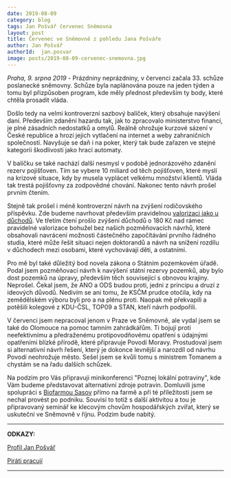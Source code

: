 ```yaml
---
date: 2019-08-09
category: blog
tags: Jan Pošvář červenec Sněmovna
layout: post
title: Červenec ve Sněmovně z pohledu Jana Pošváře
author: Jan Pošvář
authorId:  jan.posvar
image: posts/2019-08-09-cervenec-snemovna.jpg
---
```


*Praha, 9. srpna 2019* - Prázdniny neprázdniny, v červenci začala 33. schůze poslanecké sněmovny. Schůze byla naplánována pouze na jeden týden a tomu byl přizpůsoben program, kde měly přednost především ty body, které chtěla prosadit vláda. 

Došlo tedy na velmi kontroverzní sazbový balíček, který obsahuje navýšení daní. Především zdanění hazardu tak, jak to zpracovalo ministerstvo financí, je plné zásadních nedostatků a omylů. Reálně ohrožuje kurzové sázení v České republice a hrozí jejich vytlačení na internet a weby zahraničních společností. Navyšuje se daň i na poker, který tak bude zařazen ve stejné kategorii škodlivosti jako hrací automaty. 

V balíčku se také nachází další nesmysl v podobě jednorázového zdanění rezerv pojišťoven. Tím se vybere 10 miliard od těch pojišťoven, které myslí na krizové situace, kdy by musela vyplácet velkému množství klientů. Vláda tak trestá pojišťovny za zodpovědné chování. Nakonec tento návrh prošel prvním čtením.

Stejně tak prošel i méně kontroverzní návrh na zvýšení rodičovského příspěvku. Zde budeme navrhovat především pravidelnou [valorizaci jako u důchodů]( https://www.piratskelisty.cz/clanek-2496-pirati-predstavili-valorizaci-rodicovskeho-prispevku-jednodussi-insolvenci-pro-obcany-s-dluhy-z-detstvi-a-upravy-duchodoveho-systemu). Ve třetím čtení prošlo zvýšení důchodů o 180 Kč nad rámec pravidelné valorizace bohužel bez našich pozměňovacích návrhů, které obsahovali navrácení možnosti částečného započítávání prvního řádného studia, které může řešit situaci nejen doktorandů a návrh na snížení rozdílu v důchodech mezi osobami, které vychovávají děti, a ostatními.

Pro mě byl také důležitý bod novela zákona o Státním pozemkovém úřadě. Podal jsem pozměňovací návrh k navýšení státní rezervy pozemků, aby bylo dost pozemků na úpravy, především těch související s obnovou krajiny. Neprošel. Čekal jsem, že ANO a ODS budou proti, jedni z principu a druzí z ideových důvodů. Nedivím se ani tomu, že KSČM prudce otočila, kdy na zemědělském výboru byli pro a na plénu proti. Naopak mě překvapili a potěšili kolegové z KDU-ČSL, TOP09 a STAN, kteří návrh podpořili.

V červenci jsem nepracoval jenom v Praze ve Sněmovně, ale vydal jsem se také do Olomouce na pomoc tamním zahrádkářům. Ti bojují proti neefektivnímu a předraženému protipovodňovému opatření s údajnými opatřeními blízké přírodě, které připravuje Povodí Moravy. Prostudoval jsem si alternativní návrh řešení, který je dokonce levnější a narozdíl od návrhu Povodí neohrožuje město. Sešel jsem se kvůli tomu s ministrem Tomanem a chystám se na řadu dalších schůzek.  

Na podzim pro Vás připravuji minikonferenci "Poznej lokální potraviny", kde Vám budeme představovat alternativní zdroje potravin. Domluvili jsme spolupráci s [Biofarmou Sasov]( https://biofarma.cz/) přímo na farmě a při té příležitosti jsem se nechal provést po podniku. Souvisí to totiž s další aktivitou a tou je připravovaný seminář ke klecovým chovům hospodářských zvířat, který se uskuteční ve Sněmovně v říjnu. Podzim bude nabitý.

---

**ODKAZY:**

[Profil Jan Pošvář](https://www.pirati.cz/lide/jan-posvar/)

[Piráti pracují](https://piratipracuji.cz/)

---

